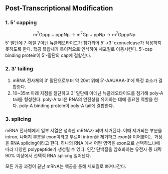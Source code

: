 ## Post-Transcriptional Modification
### 1. 5' capping
$$\mathrm{m^7Gppp + pppNp \to m^7Gp + ppNp \to m^7GpppNp}$$
5' 말단에 7-메틸구아닌 뉴클레오타이드가 첨가되어 5'→3' exonuclease가 작용하지 못하도록 한다.
핵공 복합체가 특이적으로 인식하여 세포질로 이동시킨다.
5'-cap binding protein이 5'-말단의 cap에 결합한다.
### 2. 3' tailing
1. mRNA 전사체의 3' 말단으로부터 약 20nt 위에 5'-AAUAAA-3'에 특정 효소가 결합한다.
2. 10~35nt 아래 지점을 절단하고 3' 말단에 아데닌 뉴클레오타이드를 첨가해 poly-A tail를 형성한다.
poly-A tail은 RNA의 안전성을 유지하는 데에 중요한 역할을 한다.
poly-A binding protein이 poly-A tail에 결합한다.
### 3. splicing
mRNA 전사체에서 일부 서열은 성숙한 mRNA가 되며 제거된다. 
이때 제거되는 부분을 intron, 나머지 부분을 exon이라고 부르며 intron을 제거하고 exon을 이어붙이는 과정을 RNA splicing이라고 한다.
하나의 RNA 에서 어떤 영역을 exon으로 선택하느냐에 따라 다양한 polypeptide가 생성될 수 있다. 인간 단백질을 암호화하는 유전자 중 대략 90% 이상에서 선택적 RNA splicng 일어난다.

모든 가공 과정이 끝난 mRNA는 핵공을 통해 세포질로 빠져나간다.